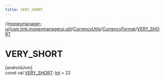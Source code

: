 ```yaml
---
title: VERY_SHORT
---
```

//[moneymanager-ui](../../../../index.html)/[com.tink.moneymanagerui.util](../../index.html)/[CurrencyUtils](../index.html)/[CurrencyFormat](index.html)/[VERY_SHORT](-v-e-r-y_-s-h-o-r-t.html)



# VERY_SHORT



[androidJvm]\
const val [VERY_SHORT](-v-e-r-y_-s-h-o-r-t.html): [Int](https://kotlinlang.org/api/latest/jvm/stdlib/kotlin/-int/index.html) = 22




